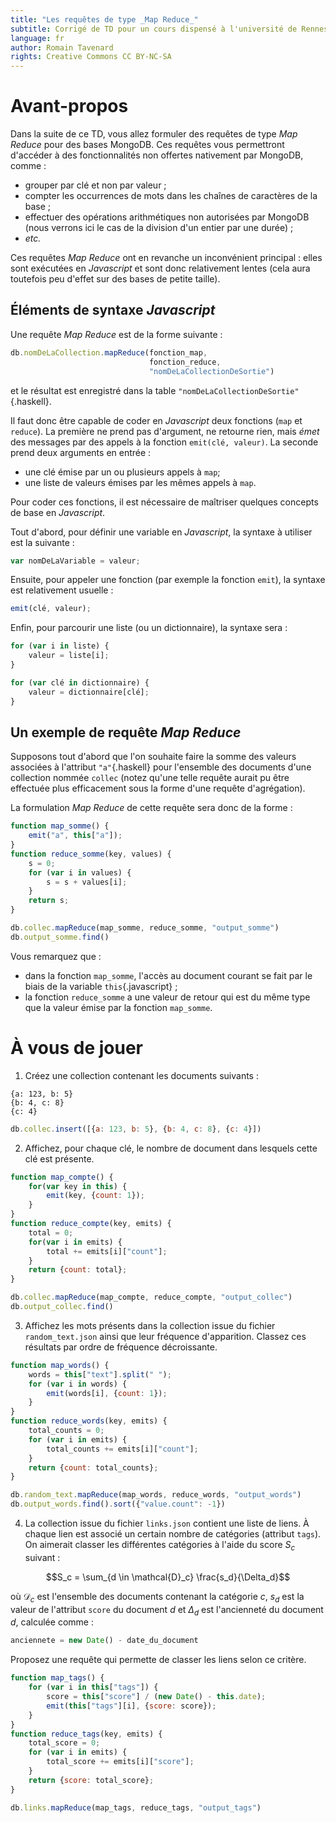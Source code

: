 ```yaml
---
title: "Les requêtes de type _Map Reduce_"
subtitle: Corrigé de TD pour un cours dispensé à l'université de Rennes 2
language: fr
author: Romain Tavenard
rights: Creative Commons CC BY-NC-SA
---
```


# Avant-propos

Dans la suite de ce TD, vous allez formuler des requêtes de type _Map Reduce_ pour des bases MongoDB.
Ces requêtes vous permettront d'accéder à des fonctionnalités non offertes nativement par MongoDB, comme :

* grouper par clé et non par valeur ;
* compter les occurrences de mots dans les chaînes de caractères de la base ;
* effectuer des opérations arithmétiques non autorisées par MongoDB (nous verrons ici le cas de la division d'un entier par une durée) ;
* _etc._

Ces requêtes _Map Reduce_ ont en revanche un inconvénient principal : elles sont exécutées en _Javascript_ et sont donc relativement lentes (cela aura toutefois peu d'effet sur des bases de petite taille).

## Éléments de syntaxe _Javascript_

Une requête _Map Reduce_ est de la forme suivante :

```javascript
db.nomDeLaCollection.mapReduce(fonction_map,
                               fonction_reduce,
                               "nomDeLaCollectionDeSortie")
```

et le résultat est enregistré dans la table `"nomDeLaCollectionDeSortie"`{.haskell}.

Il faut donc être capable de coder en _Javascript_ deux fonctions (`map` et `reduce`).
La première ne prend pas d'argument, ne retourne rien, mais _émet_ des messages par des appels à la fonction `emit(clé, valeur)`.
La seconde prend deux arguments en entrée :

* une clé émise par un ou plusieurs appels à `map`;
* une liste de valeurs émises par les mêmes appels à `map`.

Pour coder ces fonctions, il est nécessaire de maîtriser quelques concepts de base en _Javascript_.

Tout d'abord, pour définir une variable en _Javascript_, la syntaxe à utiliser est la suivante :

```javascript
var nomDeLaVariable = valeur;
```

Ensuite, pour appeler une fonction (par exemple la fonction `emit`), la syntaxe est relativement usuelle :

```javascript
emit(clé, valeur);
```

Enfin, pour parcourir une liste (ou un dictionnaire), la syntaxe sera :

```javascript
for (var i in liste) {
    valeur = liste[i];
}

for (var clé in dictionnaire) {
    valeur = dictionnaire[clé];
}
```

## Un exemple de requête _Map Reduce_

Supposons tout d'abord que l'on souhaite faire la somme des valeurs associées à l'attribut `"a"`{.haskell} pour l'ensemble des documents d'une collection nommée `collec` (notez qu'une telle requête aurait pu être effectuée plus efficacement sous la forme d'une requête d'agrégation).

La formulation _Map Reduce_ de cette requête sera donc de la forme :

```javascript
function map_somme() {
    emit("a", this["a"]);
}
function reduce_somme(key, values) {
    s = 0;
    for (var i in values) {
        s = s + values[i];
    }
    return s;
}

db.collec.mapReduce(map_somme, reduce_somme, "output_somme")
db.output_somme.find()
```

Vous remarquez que :

* dans la fonction `map_somme`, l'accès au document courant se fait par le biais de la variable `this`{.javascript} ;
* la fonction `reduce_somme` a une valeur de retour qui est du même type que la valeur émise par la fonction `map_somme`.

# À vous de jouer

1. Créez une collection contenant les documents suivants :

```
{a: 123, b: 5}
{b: 4, c: 8}
{c: 4}
```

```javascript
db.collec.insert([{a: 123, b: 5}, {b: 4, c: 8}, {c: 4}])
```

2. Affichez, pour chaque clé, le nombre de document dans lesquels cette clé est présente.

```javascript
function map_compte() {
    for(var key in this) {
        emit(key, {count: 1});
    }
}
function reduce_compte(key, emits) {
    total = 0;
    for(var i in emits) {
        total += emits[i]["count"];
    }
    return {count: total};
}

db.collec.mapReduce(map_compte, reduce_compte, "output_collec")
db.output_collec.find()
```

3. Affichez les mots présents dans la collection issue du fichier `random_text.json` ainsi que leur fréquence d'apparition. Classez ces résultats par ordre de fréquence décroissante.

```javascript
function map_words() {
    words = this["text"].split(" ");
    for (var i in words) {
        emit(words[i], {count: 1});
    }
}
function reduce_words(key, emits) {
    total_counts = 0;
    for (var i in emits) {
        total_counts += emits[i]["count"];
    }
    return {count: total_counts};
}

db.random_text.mapReduce(map_words, reduce_words, "output_words")
db.output_words.find().sort({"value.count": -1})
```

4. La collection issue du fichier `links.json` contient une liste de liens.
À chaque lien est associé un certain nombre de catégories (attribut `tags`).
On aimerait classer les différentes catégories à l'aide du score $S_c$ suivant :

$$S_c = \sum_{d \in \mathcal{D}_c} \frac{s_d}{\Delta_d}$$

où $\mathcal{D}_c$ est l'ensemble des documents contenant la catégorie $c$, $s_d$ est la valeur de l'attribut `score` du document $d$ et $\Delta_d$ est l'ancienneté du document $d$, calculée comme :

```javascript
anciennete = new Date() - date_du_document
```

Proposez une requête qui permette de classer les liens selon ce critère.

```javascript
function map_tags() {
    for (var i in this["tags"]) {
        score = this["score"] / (new Date() - this.date);
        emit(this["tags"][i], {score: score});
    }
}
function reduce_tags(key, emits) {
    total_score = 0;
    for (var i in emits) {
        total_score += emits[i]["score"];
    }
    return {score: total_score};
}

db.links.mapReduce(map_tags, reduce_tags, "output_tags")
```
